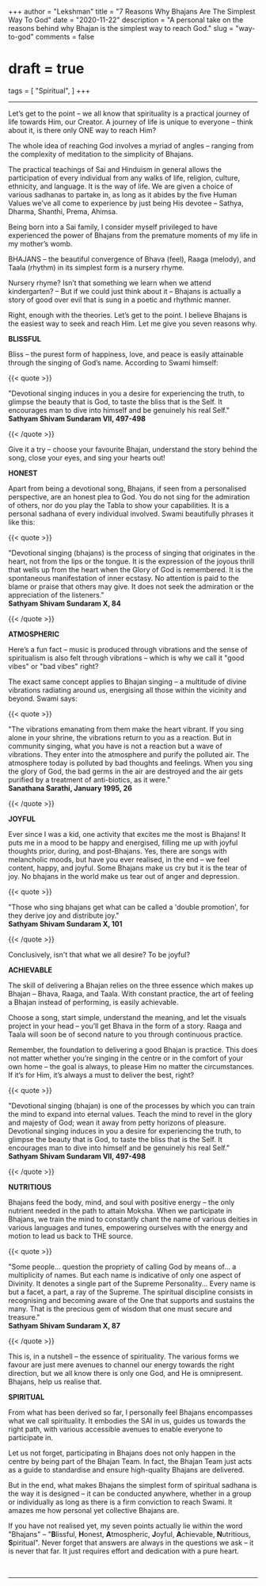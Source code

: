 +++
author = "Lekshman"
title = "7 Reasons Why Bhajans Are The Simplest Way To God"
date = "2020-11-22"
description = "A personal take on the reasons behind why Bhajan is the simplest way to reach God."
slug = "way-to-god"
comments = false
# draft = true
tags = [
    "Spiritual",
]
+++

---

Let’s get to the point – we all know that spirituality is a practical journey of life towards Him, our Creator. A journey of life is unique to everyone – think about it, is there only ONE way to reach Him?

The whole idea of reaching God involves a myriad of angles – ranging from the complexity of meditation to the simplicity of Bhajans.

The practical teachings of Sai and Hinduism in general allows the participation of every individual from any walks of life, religion, culture, ethnicity, and language. It is the way of life. We are given a choice of various sadhanas to partake in, as long as it abides by the five Human Values we’ve all come to experience by just being His devotee – Sathya, Dharma, Shanthi, Prema, Ahimsa.

Being born into a Sai family, I consider myself privileged to have experienced the power of Bhajans from the premature moments of my life in my mother’s womb.

BHAJANS – the beautiful convergence of Bhava (feel), Raaga (melody), and Taala (rhythm) in its simplest form is a nursery rhyme.

Nursery rhyme? Isn’t that something we learn when we attend kindergarten? – But if we could just think about it – Bhajans is actually a story of good over evil that is sung in a poetic and rhythmic manner.

Right, enough with the theories. Let’s get to the point. I believe Bhajans is the easiest way to seek and reach Him. Let me give you seven reasons why.

**BLISSFUL**

Bliss – the purest form of happiness, love, and peace is easily attainable through the singing of God’s name. According to Swami himself:

{{< quote >}}
<p>"Devotional singing induces in you a desire for experiencing the truth, to glimpse the beauty that is God, to taste the bliss that is the Self. It encourages man to dive into himself and be genuinely his real Self."
<br />
<span style="font-weight:bold;">Sathyam Shivam Sundaram VII, 497-498</span>
</p>
{{< /quote >}}

Give it a try – choose your favourite Bhajan, understand the story behind the song, close your eyes, and sing your hearts out! 

**HONEST**

Apart from being a devotional song, Bhajans, if seen from a personalised perspective, are an honest plea to God. You do not sing for the admiration of others, nor do you play the Tabla to show your capabilities. It is a personal sadhana of every individual involved. Swami beautifully phrases it like this:

{{< quote >}}
<p>"Devotional singing (bhajans) is the process of singing that originates in the heart, not from the lips or the tongue. It is the expression of the joyous thrill that wells up from the heart when the Glory of God is remembered. It is the spontaneous manifestation of inner ecstasy. No attention is paid to the blame or praise that others may give. It does not seek the admiration or the appreciation of the listeners."

<br />
<span style="font-weight:bold;">Sathyam Shivam Sundaram X, 84</span>
</p>
{{< /quote >}}

**ATMOSPHERIC**

Here’s a fun fact – music is produced through vibrations and the sense of spiritualism is also felt through vibrations – which is why we call it "good vibes" or "bad vibes" right? 

The exact same concept applies to Bhajan singing – a multitude of divine vibrations radiating around us, energising all those within the vicinity and beyond. Swami says:

{{< quote >}}
<p>"The vibrations emanating from them make the heart vibrant. If you sing alone in your shrine, the vibrations return to you as a reaction. But in community singing, what you have is not a reaction but a wave of vibrations. They enter into the atmosphere and purify the polluted air. The atmosphere today is polluted by bad thoughts and feelings. When you sing the glory of God, the bad germs in the air are destroyed and the air gets purified by a treatment of anti-biotics, as it were."

<br />
<span style="font-weight:bold;">Sanathana Sarathi, January 1995, 26</span>
</p>
{{< /quote >}}

**JOYFUL**

Ever since I was a kid, one activity that excites me the most is Bhajans! It puts me in a mood to be happy and energised, filling me up with joyful thoughts prior, during, and post-Bhajans. Yes, there are songs with melancholic moods, but have you ever realised, in the end – we feel content, happy, and joyful. Some Bhajans make us cry but it is the tear of joy. No bhajans in the world make us tear out of anger and depression. 

{{< quote >}}
<p>"Those who sing bhajans get what can be called a 'double promotion', for they derive joy and distribute joy."

<br />
<span style="font-weight:bold;">Sathyam Shivam Sundaram X, 101</span>
</p>
{{< /quote >}}

Conclusively, isn't that what we all desire? To be joyful? 

**ACHIEVABLE**

The skill of delivering a Bhajan relies on the three essence which makes up Bhajan – Bhava, Raaga, and Taala. With constant practice, the art of feeling a Bhajan instead of performing, is easily achievable.

Choose a song, start simple, understand the meaning, and let the visuals project in your head – you’ll get Bhava in the form of a story. Raaga and Taala will soon be of second nature to you through continuous practice.

Remember, the foundation to delivering a good Bhajan is practice. This does not matter whether you’re singing in the centre or in the comfort of your own home – the goal is always, to please Him no matter the circumstances. If it’s for Him, it’s always a must to deliver the best, right?

{{< quote >}}
<p>"Devotional singing (bhajan) is one of the processes by which you can train the mind to expand into eternal values. Teach the mind to revel in the glory and majesty of God; wean it away from petty horizons of pleasure. Devotional singing induces in you a desire for experiencing the truth, to glimpse the beauty that is God, to taste the bliss that is the Self. It encourages man to dive into himself and be genuinely his real Self."

<br />
<span style="font-weight:bold;">Sathyam Shivam Sundaram VII, 497-498</span>
</p>
{{< /quote >}}

**NUTRITIOUS**

Bhajans feed the body, mind, and soul with positive energy – the only nutrient needed in the path to attain Moksha. When we participate in Bhajans, we train the mind to constantly chant the name of various deities in various languages and tunes, empowering ourselves with the energy and motion to lead us back to THE source.

{{< quote >}}
<p>"Some people... question the propriety of calling God by means of... a multiplicity of names. But each name is indicative of only one aspect of Divinity. It denotes a single part of the Supreme Personality... Every name is but a facet, a part, a ray of the Supreme. The spiritual discipline consists in recognising and becoming aware of the One that supports and sustains the many. That is the precious gem of wisdom that one must secure and treasure."

<br />
<span style="font-weight:bold;">Sathyam Shivam Sundaram X, 87</span>
</p>
{{< /quote >}}

This is, in a nutshell – the essence of spirituality. The various forms we favour are just mere avenues to channel our energy towards the right direction, but we all know there is only one God, and He is omnipresent. Bhajans, help us realise that.

**SPIRITUAL**

From what has been derived so far, I personally feel Bhajans encompasses what we call spirituality. It embodies the SAI in us, guides us towards the right path, with various accessible avenues to enable everyone to participate in.

Let us not forget, participating in Bhajans does not only happen in the centre by being part of the Bhajan Team. In fact, the Bhajan Team just acts as a guide to standardise and ensure high-quality Bhajans are delivered. 

But in the end, what makes Bhajans the simplest form of spiritual sadhana is the way it is designed – it can be conducted anywhere, whether in a group or individually as long as there is a firm conviction to reach Swami. It amazes me how personal yet collective Bhajans are. 

If you have not realised yet, my seven points actually lie within the word "Bhajans" – "**B**lissful, **H**onest, **A**tmospheric, **J**oyful, **A**chievable, **N**utritious, **S**piritual". Never forget that answers are always in the questions we ask – it is never that far. It just requires effort and dedication with a pure heart.

<br>

---